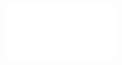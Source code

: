 <object data="/pdf/week_report/2024_4_1_4_15.pdf" type="application/pdf" width="100%" height="900px">
    <embed src="/pdf/week_report/2024_4_1_4_15"/>
</object>


